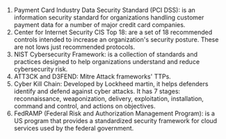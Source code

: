 1. Payment Card Industry Data Security Standard (PCI DSS): is an information security standard for organizations handling customer payment data for a number of major credit card companies.
2. Center for Internet Security CIS Top 18: are a set of 18 recommended controls intended to increase an organization's security posture. These are not lows just recommended protocols.
3. NIST Cybersecurity Framework: is a collection of standards and practices designed to help organizations understand and reduce cybersecurity risk.
4. ATT3CK and D3FEND: Mitre Attack frameworks' TTPs.
5. Cyber Kill Chain: Developed by Lockheed martin, it helps defenders identify and defend against cyber attacks. It has 7 stages: reconnaissance, weaponization, delivery, exploitation, installation, command and control, and actions on objectives.
6. FedRAMP (Federal Risk and Authorization Management Program): is a US program that provides a standardized security framework for cloud services used by the federal government.